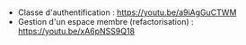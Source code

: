 # 

- Classe d'authentification : https://youtu.be/a9iAgGuCTWM
- Gestion d'un espace membre (refactorisation) : https://youtu.be/xA6pNSS9Q18